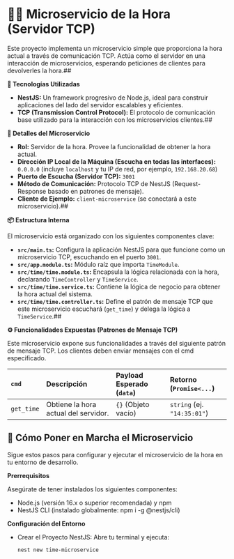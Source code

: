 # 🧑‍💻 Microservicio de la Hora (Servidor TCP)

Este proyecto implementa un microservicio simple que proporciona la hora actual a través de comunicación TCP. Actúa como el servidor en una interacción de microservicios, esperando peticiones de clientes para devolverles la hora.## 

**🚀 Tecnologías Utilizadas**

* **NestJS:** Un framework progresivo de Node.js, ideal para construir aplicaciones del lado del servidor escalables y eficientes.
* **TCP (Transmission Control Protocol):** El protocolo de comunicación base utilizado para la interacción con los microservicios clientes.##

**📡 Detalles del Microservicio**

* **Rol:** Servidor de la hora. Provee la funcionalidad de obtener la hora actual.
* **Dirección IP Local de la Máquina (Escucha en todas las interfaces):** `0.0.0.0` (incluye `localhost` y tu IP de red, por ejemplo, `192.168.20.68`)
* **Puerto de Escucha (Servidor TCP):** `3001`
* **Método de Comunicación:** Protocolo TCP de NestJS (Request-Response basado en patrones de mensaje).
* **Cliente de Ejemplo:** `client-microservice` (se conectará a este microservicio).##

**📦 Estructura Interna**

El microservicio está organizado con los siguientes componentes clave:

* **`src/main.ts`:** Configura la aplicación NestJS para que funcione como un microservicio TCP, escuchando en el puerto `3001`.
* **`src/app.module.ts`:** Módulo raíz que importa `TimeModule`.
* **`src/time/time.module.ts`:** Encapsula la lógica relacionada con la hora, declarando `TimeController` y `TimeService`.
* **`src/time/time.service.ts`:** Contiene la lógica de negocio para obtener la hora actual del sistema.
* **`src/time/time.controller.ts`:** Define el patrón de mensaje TCP que este microservicio escuchará (`get_time`) y delega la lógica a `TimeService`.##

**⚙️ Funcionalidades Expuestas (Patrones de Mensaje TCP)**

Este microservicio expone sus funcionalidades a través del siguiente patrón de mensaje TCP. Los clientes deben enviar mensajes con el cmd especificado.

| `cmd`       | Descripción                          | Payload Esperado (`data`) | Retorno (`Promise<...`) |
| :---------- | :----------------------------------- | :------------------------ | :---------------------- |
| `get_time`  | Obtiene la hora actual del servidor. | `{}` (Objeto vacío)      | `string` (ej. `"14:35:01"`) |

## 🚀 Cómo Poner en Marcha el Microservicio

Sigue estos pasos para configurar y ejecutar el microservicio de la hora en tu entorno de desarrollo.

**Prerrequisitos**

Asegúrate de tener instalados los siguientes componentes:

* Node.js (versión 16.x o superior recomendada) y npm
* NestJS CLI (instalado globalmente: npm i -g @nestjs/cli)

**Configuración del Entorno**

* Crear el Proyecto NestJS:
  Abre tu terminal y ejecuta:

  ```bash
  nest new time-microservice